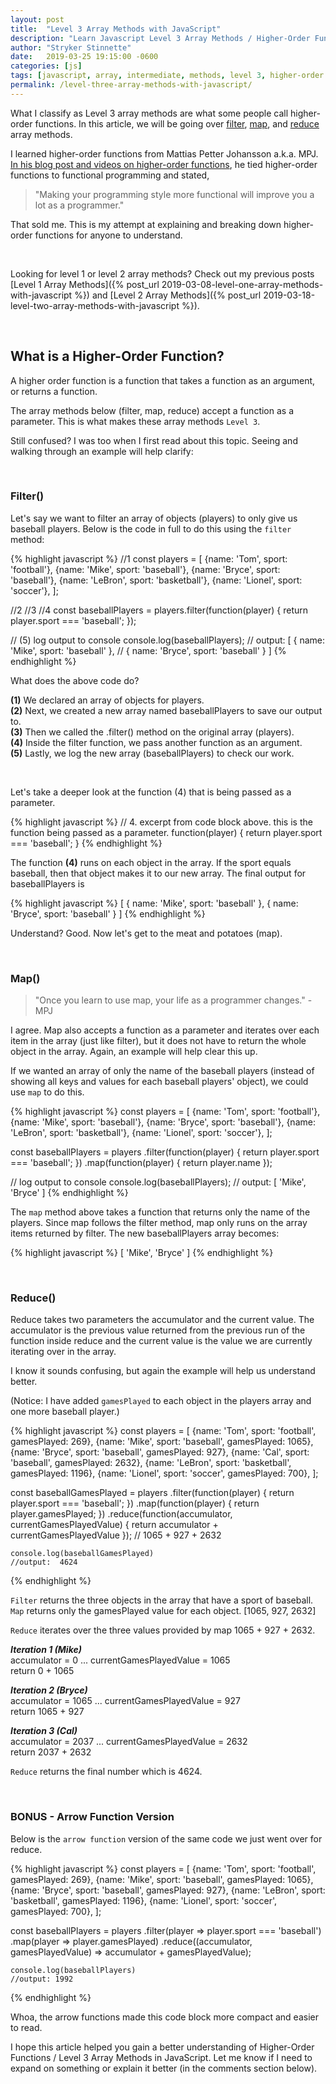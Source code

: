 ```yaml
---
layout: post
title:  "Level 3 Array Methods with JavaScript"
description: "Learn Javascript Level 3 Array Methods / Higher-Order Functions (filter, map, reduce) in this informational post from Stryker Stinnette (a Web Application Developer of over 10 years)."
author: "Stryker Stinnette"
date:   2019-03-25 19:15:00 -0600
categories: [js]
tags: [javascript, array, intermediate, methods, level 3, higher-order functions]
permalink: /level-three-array-methods-with-javascript/
---
```


What I classify as Level 3 array methods are what some people call higher-order functions. In this article, we will be going over [filter](#filter), [map](#map), and [reduce](#reduce) array methods.

I learned higher-order functions from Mattias Petter Johansson a.k.a. MPJ. [In his blog post and videos on higher-order functions](https://medium.com/humans-create-software/a-dirt-simple-introduction-to-higher-order-functions-in-javascript-b33bf9e19056), he tied higher-order functions to functional programming and stated, 
> "Making your programming style more functional will improve you a lot as a programmer."  

That sold me. This is my attempt at explaining and breaking down higher-order functions for anyone to understand.

<br>

Looking for level 1 or level 2 array methods? Check out my previous posts [Level 1 Array Methods]({% post_url 2019-03-08-level-one-array-methods-with-javascript %}) and [Level 2 Array Methods]({% post_url 2019-03-18-level-two-array-methods-with-javascript %}).

<br>

## What is a Higher-Order Function?

A higher order function is a function that takes a function as an argument, or returns a function. 

The array methods below (filter, map, reduce) accept a function as a parameter. This is what makes these array methods `Level 3`.

Still confused? I was too when I first read about this topic. Seeing and walking through an example will help clarify:
 
<br>

### **Filter()**

Let's say we want to filter an array of objects (players) to only give us baseball players. Below is the code in full to do this using the `filter` method:

{% highlight javascript %}
//1
const players = [
  {name: 'Tom', sport: 'football'},
  {name: 'Mike', sport: 'baseball'},
  {name: 'Bryce', sport: 'baseball'},
  {name: 'LeBron', sport: 'basketball'},
  {name: 'Lionel', sport: 'soccer'},
];

//2                             //3       //4
const baseballPlayers = players.filter(function(player) {
    return player.sport === 'baseball'; 
});

// (5) log output to console
console.log(baseballPlayers);
// output: [ { name: 'Mike', sport: 'baseball' },
// { name: 'Bryce', sport: 'baseball' } ]
{% endhighlight %}

What does the above code do?

**(1)** We declared an array of objects for players.  
**(2)** Next, we created a new array named baseballPlayers to save our output to.  
**(3)** Then we called the .filter() method on the original array (players).  
**(4)** Inside the filter function, we pass another function as an argument.  
**(5)** Lastly, we log the new array (baseballPlayers) to check our work.

<br>

Let's take a deeper look at the function (4) that is being passed as a parameter.

{% highlight javascript %}
// 4. excerpt from code block above. this is the function being passed as a parameter. 
function(player) {
    return player.sport === 'baseball';
}
{% endhighlight %}

The function **(4)** runs on each object in the array. If the sport equals baseball, then that object makes it to our new array. The final output for baseballPlayers is 

{% highlight javascript %}
[ { name: 'Mike', sport: 'baseball' }, 
{ name: 'Bryce', sport: 'baseball' } ]
{% endhighlight %}

Understand? Good. Now let's get to the meat and potatoes (map).

<br>

### **Map()**


> "Once you learn to use map, your life as a programmer changes." - MPJ


I agree. Map also accepts a function as a parameter and iterates over each item in the array (just like filter), but it does not have to return the whole object in the array. Again, an example will help clear this up.

If we wanted an array of only the name of the baseball players (instead of showing all keys and values for each baseball players' object), we could use `map` to do this. 

{% highlight javascript %}
const players = [
  {name: 'Tom', sport: 'football'},
  {name: 'Mike', sport: 'baseball'},
  {name: 'Bryce', sport: 'baseball'},
  {name: 'LeBron', sport: 'basketball'},
  {name: 'Lionel', sport: 'soccer'},
];

const baseballPlayers = players
	.filter(function(player) {
    		return player.sport === 'baseball';
	})
	.map(function(player) {
		return player.name
	});

// log output to console
console.log(baseballPlayers);
// output:  [ 'Mike', 'Bryce' ]
{% endhighlight %}

The `map` method above takes a function that returns only the name of the players. Since map follows the filter method, map only runs on the array items returned by filter. The new baseballPlayers array becomes:

{% highlight javascript %}
[ 'Mike', 'Bryce' ]
{% endhighlight %}


<br>

### **Reduce()**

Reduce takes two parameters the accumulator and the current value. The accumulator is the previous value returned from the previous run of the function inside reduce and the current value is the value we are currently iterating over in the array. 

I know it sounds confusing, but again the example will help us understand better.

(Notice: I have added `gamesPlayed` to each object in the players array and one more baseball player.)

{% highlight javascript %}
const players = [
  {name: 'Tom', sport: 'football', gamesPlayed: 269},
  {name: 'Mike', sport: 'baseball', gamesPlayed: 1065},
  {name: 'Bryce', sport: 'baseball', gamesPlayed: 927},
  {name: 'Cal', sport: 'baseball', gamesPlayed: 2632},
  {name: 'LeBron', sport: 'basketball', gamesPlayed: 1196},
  {name: 'Lionel', sport: 'soccer', gamesPlayed: 700},
];

const baseballGamesPlayed = players
    .filter(function(player) {
            return player.sport === 'baseball';
    })
    .map(function(player) { 
	return player.gamesPlayed;
	})
    .reduce(function(accumulator, currentGamesPlayedValue) {
      	return accumulator + currentGamesPlayedValue
    });
    // 1065 + 927 + 2632

    console.log(baseballGamesPlayed)
    //output:  4624
{% endhighlight %}

`Filter` returns the three objects in the array that have a sport of baseball.
`Map` returns only the gamesPlayed value for each object. [1065, 927, 2632]

`Reduce` iterates over the three values provided by map 1065 + 927 + 2632. 



***Iteration 1 (Mike)***  
accumulator = 0 ... currentGamesPlayedValue = 1065  
return 0 + 1065

***Iteration 2 (Bryce)***  
accumulator = 1065 ... currentGamesPlayedValue = 927  
return 1065 + 927

***Iteration 3 (Cal)***  
accumulator = 2037 ... currentGamesPlayedValue = 2632  
return 2037 + 2632


`Reduce` returns the final number which is 4624.

<br>

### **BONUS - Arrow Function Version**

Below is the `arrow function` version of the same code we just went over for reduce.

{% highlight javascript %}
const players = [
  {name: 'Tom', sport: 'football', gamesPlayed: 269},
  {name: 'Mike', sport: 'baseball', gamesPlayed: 1065},
  {name: 'Bryce', sport: 'baseball', gamesPlayed: 927},
  {name: 'LeBron', sport: 'basketball', gamesPlayed: 1196},
  {name: 'Lionel', sport: 'soccer', gamesPlayed: 700},
];

const baseballPlayers = players
    .filter(player => player.sport === 'baseball')
    .map(player => player.gamesPlayed)
    .reduce((accumulator, gamesPlayedValue) => accumulator + gamesPlayedValue);

    console.log(baseballPlayers)
    //output: 1992
{% endhighlight %}

Whoa, the arrow functions made this code block more compact and easier to read.

I hope this article helped you gain a better understanding of Higher-Order Functions / Level 3 Array Methods in JavaScript. Let me know if I need to expand on something or explain it better (in the comments section below).
